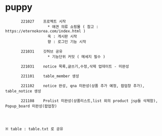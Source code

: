 # puppy
           221027    프로젝트 시작
                       * 애견 의류 쇼핑몰 ( 참고 : https://eternokorea.com/index.html )
                       옥 : 게시판 시작
                       향 : 로그인 기능 시작 

           221031    깃허브 공유
                       * 기능단위 커밋 ( 메세지 필수 )
           
           221031    notice 목록,글쓰기,수정,삭제 업데이트 - 미완성
           
           221101    table_member 생성
            
           221102    notice 완성, qna 미완성(상품 추가 예정, 팝업창 추가), table_notice 생성
           
           221108    Prolist 미완성(상품리스트,list 외의 product jsp들 삭제함), Popup_board 미완성(팝업창)

            
            
                                                                                ※ table : table.txt 로 공유
            
            
            
            
            
            
            
